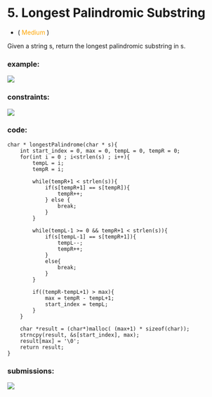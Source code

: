 # 5. Longest Palindromic Substring
* (<span style="color: orange"> Medium </span>)

Given a string s, return the longest palindromic substring in s.

### example:
![](https://res.cloudinary.com/dj6mprtik/image/upload/v1676858535/img/5-ex_teuucy.png)

### constraints:
![](https://res.cloudinary.com/dj6mprtik/image/upload/v1676858535/img/5-con_m7mqf2.png)

### code:
```
char * longestPalindrome(char * s){
    int start_index = 0, max = 0, tempL = 0, tempR = 0;
    for(int i = 0 ; i<strlen(s) ; i++){
        tempL = i;
        tempR = i;
        
        while(tempR+1 < strlen(s)){
            if(s[tempR+1] == s[tempR]){
                tempR++;
            } else {
                break;
            }        
        }
        
        while(tempL-1 >= 0 && tempR+1 < strlen(s)){
            if(s[tempL-1] == s[tempR+1]){
                tempL--;
                tempR++;
            }
            else{
                break;
            }
        }
        
        if((tempR-tempL+1) > max){
            max = tempR - tempL+1;
            start_index = tempL;
        }
    }
    
    char *result = (char*)malloc( (max+1) * sizeof(char));
    strncpy(result, &s[start_index], max);
    result[max] = '\0';
    return result;
}

```

### submissions:
![](https://res.cloudinary.com/dj6mprtik/image/upload/v1676858535/img/5-sub_k3pubv.png)
